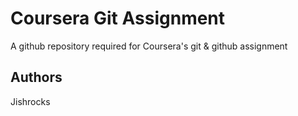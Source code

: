 # Coursera Git Assignment

A github repository required for Coursera's git & github assignment

## Authors
Jishrocks